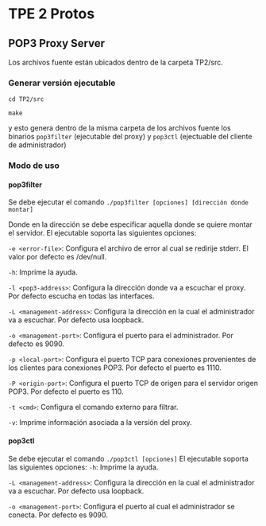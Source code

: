 # TPE 2 Protos
## POP3 Proxy Server

Los archivos fuente están ubicados dentro de la carpeta TP2/src.

### Generar versión ejecutable
`cd TP2/src`

`make`

y esto genera dentro de la misma carpeta de los archivos fuente los binarios `pop3filter` (ejecutable del proxy) y `pop3ctl` (ejectuable del cliente de administrador)

### Modo de uso
#### pop3filter
Se debe ejecutar el comando `./pop3filter [opciones] [dirección donde montar]`

Donde en la dirección se debe especificar aquella donde se quiere montar el servidor.
El ejecutable soporta las siguientes opciones:

`-e <error-file>`: Configura el archivo de error al cual se redirije stderr. El valor por defecto es /dev/null.


`-h`: Imprime la ayuda.


`-l <pop3-address>`: Configura la dirección donde va a escuchar el proxy. Por defecto escucha en todas las interfaces.


`-L <management-address>`: Configura la dirección en la cual el administrador va a escuchar. Por defecto usa loopback.


`-o <management-port>`: Configura el puerto para el administrador. Por defecto es 9090.


`-p <local-port>`: Configura el puerto TCP para conexiones provenientes de los clientes para conexiones POP3. Por defecto el puerto es 1110.


`-P <origin-port>`: Configura el puerto TCP de origen para el servidor origen POP3. Por defecto el puerto es 110.


`-t <cmd>`: Configura el comando externo para filtrar.


`-v`: Imprime información asociada a la versión del proxy.

#### pop3ctl
Se debe ejecutar el comando `./pop3ctl [opciones]`
El ejecutable soporta las siguientes opciones:
`-h`: Imprime la ayuda.

`-L <management-address>`: Configura la dirección en la cual el administrador va a escuchar. Por defecto usa loopback.

`-o <management-port>`: Configura el puerto al cual el administrador se conecta. Por defecto es 9090.

